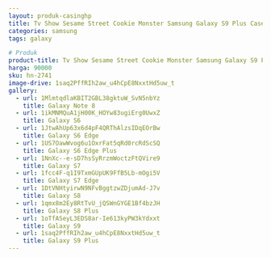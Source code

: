 ```yaml
---
layout: produk-casinghp
title: Tv Show Sesame Street Cookie Monster Samsung Galaxy S9 Plus Case
categories: samsung
tags: galaxy

# Produk
product-title: Tv Show Sesame Street Cookie Monster Samsung Galaxy S9 Plus Case
harga: 90000
sku: hn-2741
image-drive: 1saq2PffRIh2aw_u4hCpE8NxxtHd5uw_t
gallery:
  - url: 1MlmtqdlaKBIT2GBL38gktuW_SvN5nbYz
    title: Galaxy Note 8
  - url: 1ikMNMQuA1jH00K_HOYw83ugiErg0UwxZ
    title: Galaxy S6
  - url: 1JtwAhUp63x6d4pF4QRThAlzsIDqEOrBw
    title: Galaxy S6 Edge
  - url: 1US7OawWvog6u1OxrFat5qRd0rcRdScSQ
    title: Galaxy S6 Edge Plus
  - url: 1NnXc--e-sD7hsSyRrzmWoctzFtQVire9
    title: Galaxy S7
  - url: 1fcc4F-q1I9TxmGUpUK9FfB5Lb-mOgi5V
    title: Galaxy S7 Edge
  - url: 1DtVNHtyirwN9NFvBggtzwZDjumAd-J7v
    title: Galaxy S8
  - url: 1qmx8m2Ey8RtTvU_jQSWnGYGE1Bf4bzJH
    title: Galaxy S8 Plus
  - url: 1oTfASeyL3EDS8ar-Ie613kyPW3kYdxxt
    title: Galaxy S9
  - url: 1saq2PffRIh2aw_u4hCpE8NxxtHd5uw_t
    title: Galaxy S9 Plus
---
```

